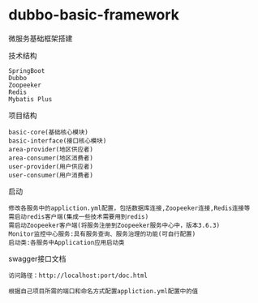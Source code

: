 # dubbo-basic-framework

微服务基础框架搭建

技术结构

    SpringBoot
    Dubbo
    Zoopeeker
    Redis
    Mybatis Plus

项目结构

    basic-core(基础核心模块)
    basic-interface(接口核心模块)
    area-provider(地区供应者)
    area-consumer(地区消费者)
    user-provider(用户供应者)
    user-consumer(用户消费者)  

启动

    修改各服务中的appliction.yml配置，包括数据库连接,Zoopeeker连接,Redis连接等
    需启动redis客户端(集成一些技术需要用到redis)
    需启动Zoopeeker客户端(将服务注册到Zoopeeker服务中心中，版本3.6.3)
    Monitor监控中心服务:具有服务查询、服务治理的功能(可自行配置)
    启动类:各服务中Application应用启动类

swagger接口文档

    访问路径：http://localhost:port/doc.html

    根据自己项目所需的端口和命名方式配置appliction.yml配置中的值
